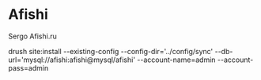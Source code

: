 # Afishi

Sergo Afishi.ru

drush site:install --existing-config --config-dir='../config/sync' --db-url='mysql://afishi:afishi@mysql/afishi' --account-name=admin --account-pass=admin